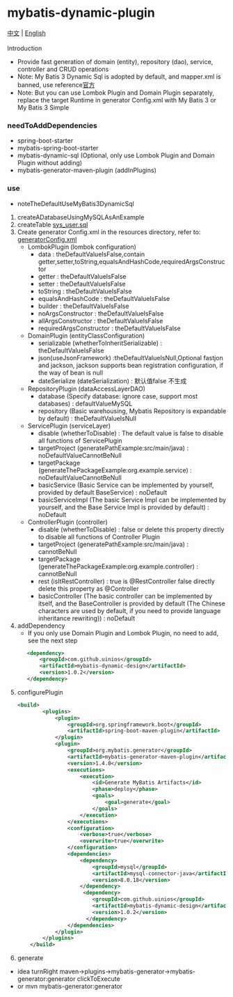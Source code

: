 # mybatis-dynamic-plugin
[中文](./README.md) | [English](./ENGLISH.md)
<br>
<br>
Introduction
* Provide fast generation of domain (entity), repository (dao), service, controller and CRUD operations
* Note: My Batis 3 Dynamic Sql is adopted by default, and mapper.xml is banned, use reference[官方](https://mybatis.org/mybatis-dynamic-sql/)
* Note: But you can use Lombok Plugin and Domain Plugin separately, replace the target Runtime in generator Config.xml with My Batis 3 or My Batis 3 Simple
### needToAddDependencies
* spring-boot-starter
* mybatis-spring-boot-starter
* mybatis-dynamic-sql (Optional, only use Lombok Plugin and Domain Plugin without adding)
* mybatis-generator-maven-plugin (addInPlugins)
### use
* noteTheDefaultUseMyBatis3DynamicSql
1. createADatabaseUsingMySQLAsAnExample
2. createTable [sys_user.sql](docs/sys_user.sql) 
3. Create generator Config.xml in the resources directory, refer to: [generatorConfig.xml](docs/generatorConfig.xml)
   * LombokPlugin (lombok configuration)
      *  data : theDefaultValueIsFalse,contain getter,setter,toString,equalsAndHashCode,requiredArgsConstructor
      *  getter : theDefaultValueIsFalse
      *  setter : theDefaultValueIsFalse
      *  toString : theDefaultValueIsFalse
      *  equalsAndHashCode : theDefaultValueIsFalse
      *  builder : theDefaultValueIsFalse
      *  noArgsConstructor : theDefaultValueIsFalse
      *  allArgsConstructor : theDefaultValueIsFalse
      *  requiredArgsConstructor : theDefaultValueIsFalse
   * DomainPlugin (entityClassConfiguration)
      *  serializable (whetherToInheritSerializable) : theDefaultValueIsFalse
      *  json(useJsonFramework) :theDefaultValueIsNull,Optional fastjon and jackson, jackson supports bean registration configuration, if the way of bean is null
      *  dateSerialize (dateSerialization) : 默认值false 不生成
   * RepositoryPlugin (dataAccessLayerDAO)
      *  database (Specify database: ignore case, support most databases) : defaultValueMySQL 
      *  repository (Basic warehousing, Mybatis Repository is expandable by default) : theDefaultValueIsNull
   * ServicePlugin (serviceLayer)
      *  disable (whetherToDisable) : The default value is false to disable all functions of ServicePlugin
      *  targetProject (generatePathExample:src/main/java) : noDefaultValueCannotBeNull
      *  targetPackage (generateThePackageExample:org.example.service) : noDefaultValueCannotBeNull
      *  basicService (Basic Service can be implemented by yourself, provided by default BaseService) : noDefault  
      *  basicServiceImpl (The basic Service Impl can be implemented by yourself, and the Base Service Impl is provided by default) : noDefault
   * ControllerPlugin (controller)
      *  disable (whetherToDisable) : false or delete this property directly to disable all functions of Controller Plugin
      *  targetProject (generatePathExample:src/main/java) : cannotBeNull
      *  targetPackage (generateThePackageExample:org.example.controller) : cannotBeNull
      *  rest (isItRestController) : true is @RestController false directly delete this property as @Controller
      *  basicController (The basic controller can be implemented by itself, and the BaseController is provided by default (The Chinese characters are used by default, if you need to provide language inheritance rewriting)) : noDefault
4. addDependency
     * If you only use Domain Plugin and Lombok Plugin, no need to add, see the next step 
     ```xml
        <dependency>
            <groupId>com.github.uinios</groupId>
            <artifactId>mybatis-dynamic-design</artifactId>
            <version>1.0.2</version>
        </dependency>
      ```
5. configurePlugin
      ```xml
      <build>
              <plugins>
                  <plugin>
                      <groupId>org.springframework.boot</groupId>
                      <artifactId>spring-boot-maven-plugin</artifactId>
                  </plugin>
                  <plugin>
                      <groupId>org.mybatis.generator</groupId>
                      <artifactId>mybatis-generator-maven-plugin</artifactId>
                      <version>1.4.0</version>
                      <executions>
                          <execution>
                              <id>Generate MyBatis Artifacts</id>
                              <phase>deploy</phase>
                              <goals>
                                  <goal>generate</goal>
                              </goals>
                          </execution>
                      </executions>
                      <configuration>
                          <verbose>true</verbose>
                          <overwrite>true</overwrite>
                      </configuration>
                      <dependencies>
                          <dependency>
                              <groupId>mysql</groupId>
                              <artifactId>mysql-connector-java</artifactId>
                              <version>8.0.18</version>
                          </dependency>
                           <dependency>
                              <groupId>com.github.uinios</groupId>
                              <artifactId>mybatis-dynamic-design</artifactId>
                              <version>1.0.2</version>
                            </dependency>
                      </dependencies>
                  </plugin>
              </plugins>
          </build>
      ```
6. generate
 * idea turnRight maven->plugins->mybatis-generator->mybatis-generator:generator clickToExecute  
 * or mvn mybatis-generator:generator  